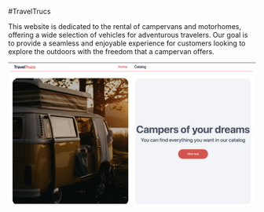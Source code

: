 #TravelTrucs

This website is dedicated to the rental of campervans and motorhomes, offering a wide selection of vehicles for adventurous travelers. Our goal is to provide a seamless and enjoyable experience for customers looking to explore the outdoors with the freedom that a campervan offers.

![Descrizione dell'immagine](./rentalCamper/src/assets/images/home.jpg)
